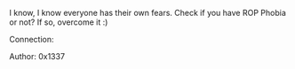 I know, I know everyone has their own fears. Check if you have ROP Phobia or not? If so, overcome it :)

Connection: 

Author: 0x1337
